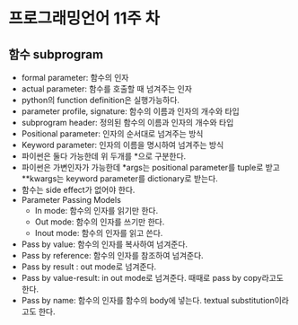 # 프로그래밍언어 11주 차

## 함수 subprogram

- formal parameter: 함수의 인자
- actual parameter: 함수를 호출할 때 넘겨주는 인자
- python의 function definition은 실행가능하다.
- parameter profile, signature: 함수의 이름과 인자의 개수와 타입
- subprogram header: 정의된 함수의 이름과 인자의 개수와 타입
- Positional parameter: 인자의 순서대로 넘겨주는 방식
- Keyword parameter: 인자의 이름을 명시하여 넘겨주는 방식
- 파이썬은 둘다 가능한데 위 두개를 \*으로 구분한다.
- 파이썬은 가변인자가 가능한데 \*args는 positional parameter를 tuple로 받고 \*\*kwargs는 keyword parameter를 dictionary로 받는다.
- 함수는 side effect가 없어야 한다.
- Parameter Passing Models
  - In mode: 함수의 인자를 읽기만 한다.
  - Out mode: 함수의 인자를 쓰기만 한다.
  - Inout mode: 함수의 인자를 읽고 쓴다.
- Pass by value: 함수의 인자를 복사하여 넘겨준다.
- Pass by reference: 함수의 인자를 참조하여 넘겨준다.
- Pass by result : out mode로 넘겨준다.
- Pass by value-result: in out mode로 넘겨준다. 때때로 pass by copy라고도 한다.
- Pass by name: 함수의 인자를 함수의 body에 넣는다. textual substitution이라고도 한다.
